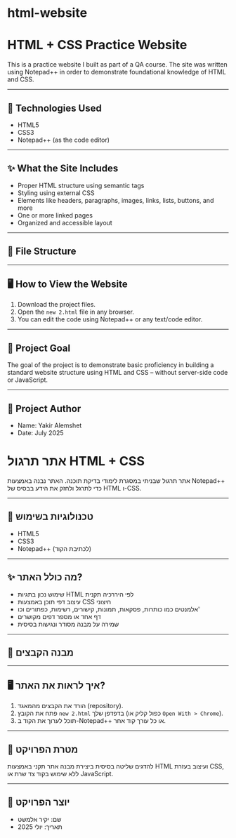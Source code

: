 # html-website

# HTML + CSS Practice Website

This is a practice website I built as part of a QA course. The site was written using Notepad++ in order to demonstrate foundational knowledge of HTML and CSS.

---

## 🧰 Technologies Used

- HTML5  
- CSS3  
- Notepad++ (as the code editor)

---

## ✨ What the Site Includes

- Proper HTML structure using semantic tags
- Styling using external CSS
- Elements like headers, paragraphs, images, links, lists, buttons, and more
- One or more linked pages
- Organized and accessible layout

---

## 📁 File Structure

---

## 🖥️ How to View the Website

1. Download the project files.
2. Open the `new 2.html` file in any browser.
3. You can edit the code using Notepad++ or any text/code editor.

---

## 🎯 Project Goal

The goal of the project is to demonstrate basic proficiency in building a standard website structure using HTML and CSS – without server-side code or JavaScript.

---

## 👤 Project Author

- Name: Yakir Alemshet  
- Date: July 2025








# אתר תרגול HTML + CSS

אתר תרגול שבניתי במסגרת לימודי בדיקת תוכנה. האתר נבנה באמצעות Notepad++ כדי לתרגל ולחזק את הידע בבסיס של HTML ו-CSS.

---

## 🧰 טכנולוגיות בשימוש

- HTML5
- CSS3
- Notepad++ (לכתיבת הקוד)

---

## ✨ מה כולל האתר?

- שימוש נכון בתגיות HTML לפי היררכיה תקנית
- עיצוב דפי תוכן באמצעות CSS חיצוני
- אלמנטים כמו כותרות, פסקאות, תמונות, קישורים, רשימות, כפתורים וכו'
- דף אחד או מספר דפים מקושרים
- שמירה על מבנה מסודר ונגישות בסיסית

---

## 📁 מבנה הקבצים


---

## 🖥️ איך לראות את האתר?

1. הורד את הקבצים מהמאגד (repository).
2. פתח את הקובץ `new 2.html` בדפדפן שלך (כפול קליק או `Open With > Chrome`).
3. תוכל לערוך את הקוד ב-Notepad++ או כל עורך קוד אחר.

---

## 🎯 מטרת הפרויקט

להדגים שליטה בסיסית ביצירת מבנה אתר תקני באמצעות HTML ועיצוב בעזרת CSS, ללא שימוש בקוד צד שרת או JavaScript.

---

## 👤 יוצר הפרויקט

- שם: יקיר אלמשט
- תאריך: יולי 2025
